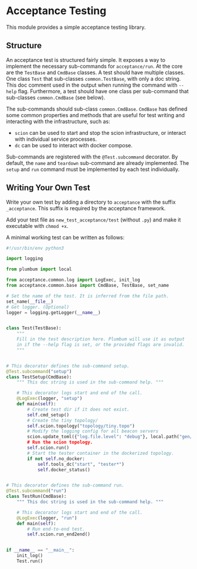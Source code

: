 # Acceptance Testing

This module provides a simple acceptance testing library.

## Structure

An acceptance test is structured fairly simple. It exposes a way
to implement the necessary sub-commands for `acceptance/run`.
At the core are the `TestBase` and `CmdBase` classes. A test should
have multiple classes. One class `Test` that sub-classes `common.TestBase`,
with only a doc string. This doc comment used in the output when running the
command with `--help` flag. Furthermore, a test should have one class per
sub-command that sub-classes `common.CmdBase` (see below).

The sub-commands should sub-class `common.CmdBase`. `CmdBase` has defined some
common properties and methods that are useful for test writing and interacting
with the infrastructure, such as:

- `scion` can be used to start and stop the scion infrastructure,
   or interact with individual service processes.
- `dc` can be used to interact with docker compose.

Sub-commands are registered with the `@Test.subcommand` decorator.
By default, the `name` and `teardown` sub-command are already implemented.
The `setup` and `run` command must be implemented by each test individually.

## Writing Your Own Test

Write your own test by adding a directory to `acceptance` with the suffix
`_acceptance`. This suffix is required by the acceptance framework.

Add your test file as `new_test_acceptance/test` (without `.py`) and
make it executable with `chmod +x`.

A minimal working test can be written as follows:

```python
#!/usr/bin/env python3

import logging

from plumbum import local

from acceptance.common.log import LogExec, init_log
from acceptance.common.base import CmdBase, TestBase, set_name

# Set the name of the test. It is inferred from the file path.
set_name(__file__)
# Get logger. (Optional)
logger = logging.getLogger(__name__)


class Test(TestBase):
    """
    Fill in the test description here. Plumbum will use it as output
    in if the --help flag is set, or the provided flags are invalid.
    """


# This decorator defines the sub-command setup.
@Test.subcommand("setup")
class TestSetup(CmdBase):
    """ This doc string is used in the sub-command help. """

    # This decorator logs start and end of the call.
    @LogExec(logger, "setup")
    def main(self):
        # Create test dir if it does not exist.
        self.cmd_setup()
        # Create the tiny topology/
        self.scion.topology("topology/tiny.topo")
        # Modify the logging config for all beacon servers
        scion.update_toml({"log.file.level": "debug"}, local.path("gen/) // "*/bs*.toml")
        # Run the scion topology.
        self.scion.run()
        # Start the tester container in the dockerized topology.
        if not self.no_docker:
            self.tools_dc("start", "tester*")
            self.docker_status()


# This decorator defines the sub-command run.
@Test.subcommand("run")
class TestRun(CmdBase):
    """ This doc string is used in the sub-command help. """

    # This decorator logs start and end of the call.
    @LogExec(logger, "run")
    def main(self):
        # Run end-to-end test.
        self.scion.run_end2end()


if __name__ == "__main__":
    init_log()
    Test.run()
```
